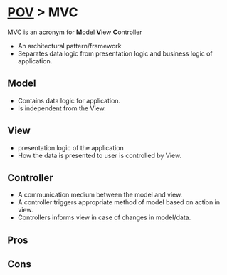 # <a href='./../readme.md'>POV</a> > MVC

MVC is an acronym for **M**odel **V**iew **C**ontroller

* An architectural pattern/framework
* Separates data logic from presentation logic and business logic of application.

## Model

* Contains data logic for application.
* Is independent from the View.

## View

* presentation logic of the application
* How the data is presented to user is controlled by View.

## Controller

* A communication medium between the model and view.
* A controller triggers appropriate method of model based on action in view.
* Controllers informs view in case of changes in model/data.

## Pros

## Cons

